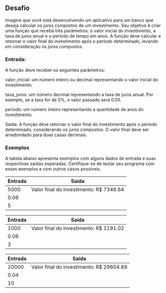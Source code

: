 ## Desafio
Imagine que você está desenvolvendo um aplicativo para um banco que deseja calcular os juros compostos de um investimento. Seu objetivo é criar uma função que receba três parâmetros: o valor inicial do investimento, a taxa de juros anual e o período de tempo em anos. A função deve calcular e retornar o valor final do investimento após o período determinado, levando em consideração os juros compostos.

### Entrada:
A função deve receber os seguintes parâmetros:

valor_inicial: um número inteiro ou decimal representando o valor inicial do investimento.

taxa_juros: um número decimal representando a taxa de juros anual. Por exemplo, se a taxa for de 5%, o valor passado será 0.05.

periodo: um número inteiro representando a quantidade de anos do investimento.

Saída:
A função deve retornar o valor final do investimento após o período determinado, considerando os juros compostos. O valor final deve ser arredondado para duas casas decimais.

### Exemplos
A tabela abaixo apresenta exemplos com alguns dados de entrada e suas respectivas saídas esperadas. Certifique-se de testar seu programa com esses exemplos e com outros casos possíveis.

|Entrada |	Saída                           |
| -------| ---------------------------------|
| 5000   | Valor final do investimento: R$ 7346.64 |
| 0.08   |
| 5      |

|Entrada |	Saída                           |
| -------| ---------------------------------|
| 1000   | Valor final do investimento: R$ 1191.02 |
| 0.06
|    3

|Entrada |	Saída                           |
| -------| ---------------------------------|
| 20000  | Valor final do investimento: R$ 29604.89 |
| 0.04   |
| 10     |

